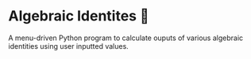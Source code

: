 # Algebraic Identites 🧮

A menu-driven Python program to calculate ouputs of various algebraic identities using user inputted values.
